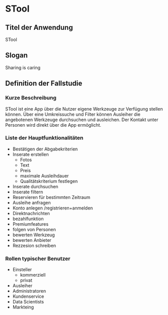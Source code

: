 # STool

## Titel der Anwendung
STool

## Slogan
Sharing is caring

## Definition der Fallstudie
### Kurze Beschreibung
STool ist eine App über die Nutzer eigene Werkzeuge zur Verfügung stellen können. Über eine Umkreissuche und Filter können Ausleiher die angebotenen Werkzeuge durchsuchen und ausleichen. Der Kontakt unter Personen wird direkt über die App ermöglicht.

### Liste der Hauptfunktionalitäten
- Bestätigen der Abgabekriterien
- Inserate erstellen
  - Fotos 
  - Text
  - Preis
  - maximale Ausleihdauer
  - Qualitätskriterium festlegen
- Inserate durchsuchen
- Inserate filtern
- Reservieren für bestimmten Zeitraum
- Ausleihe anfragen
- Konto anlegen /registrieren+anmelden
- Direktnachrichten
- bezahlfunktion
- Premiumfeatures
- folgen von Personen
- bewerten Werkzeug
- bewerten Anbieter
- Rezzesion schreiben

### Rollen typischer Benutzer
- Einsteller
  - kommerziell
  - privat
- Ausleiher
- Administratoren
- Kundenservice
- Data Scientists
- Markteing

